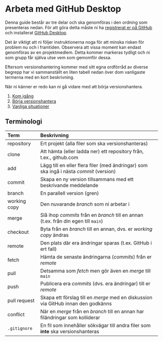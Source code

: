 # Arbeta med GitHub Desktop

Denna guide består av tre delar och ska genomföras i den ordning som presenteras
nedan. För att göra detta måste ni ha [registrerat er på
GitHub](https://github.com/join) och installerat [GitHub
Desktop](https://desktop.github.com).

Det är viktigt att ni följer instruktionerna noga för att minska risken för
problem nu och i framtiden. Observera att vissa moment kan endast genomföras av
en projektmedlem. Detta kommer markeras tydligt och ni som grupp får själva utse
vem som gemomför dessa.

Eftersom versionshantering kommer med sitt egna ordförråd av diverse begrepp har
vi sammanställt en liten tabell nedan över dom vanligaste termerna med en kort
beskrivning.

När ni känner er redo kan ni gå vidare med att börja versionshantera.

1. [Kom igång](getting-started.md)
2. [Börja versionshantera](how-to-version-control.md)
3. [Vanliga situationer](common-situations.md)

## Terminologi

| Term           | Beskrivning                                                                                       |
|:---------------|:--------------------------------------------------------------------------------------------------|
| repository     | Ert projekt (alla filer som ska versionshanteras)                                                 |
| clone          | Att hämta (eller ladda ner) ett repository från, t.ex., github.com                                |
| add            | Lägg till en eller flera filer (med ändringar) som ska ingå i nästa *commit* (version)            |
| commit         | Skapa en ny version tillsammans med ett beskrivande meddelande                                    |
| branch         | En parallell version (gren)                                                                       |
| working copy   | Den nuvarande *branch* som ni arbetar i                                                           |
| merge          | Slå ihop *commits* från en *branch* till en annan (t.ex. från din egen till `main`)               |
| checkout       | Byta från en *branch* till en annan, dvs. er *working copy* ändras                                |
| remote         | Den plats där era ändringar sparas (t.ex. GitHub i ert fall)                                      |
| fetch          | Hämta de senaste ändringarna (*commits*) från er *remote*                                         |
| pull           | Detsamma som *fetch* men gör även en *merge* till `main`                                          |
| push           | Publicera era *commits* (dvs. era ändringar) till er *remote*                                     |
| pull request   | Skapa ett förslag till en *merge* med en diskussion via GitHub innan den godkänns                 |
| conflict       | När en *merge* från en *branch* till en annan har filändringar som kolliderar                     |
| `.gitignore`   | En fil som innehåller sökvägar till andra filer som **inte** ska versionshanteras                 |